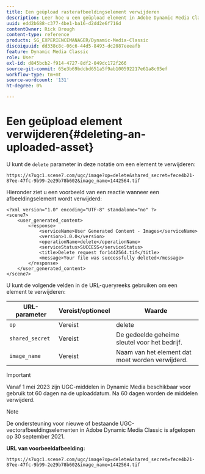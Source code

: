 ```yaml
---
title: Een geüpload rasterafbeeldingselement verwijderen
description: Leer hoe u een geüpload element in Adobe Dynamic Media Classic verwijdert.
uuid: edd2b688-c377-4be1-ba16-d2dd2e6f716d
contentOwner: Rick Brough
content-type: reference
products: SG_EXPERIENCEMANAGER/Dynamic-Media-Classic
discoiquuid: dd338c8c-06c6-44d5-8493-dc2087eeeafb
feature: Dynamic Media Classic
role: User
exl-id: d845bcb2-f914-4727-8df2-049dc172f266
source-git-commit: 65e3b69bdcbd651a5f9ab100592217e61a8c05ef
workflow-type: tm+mt
source-wordcount: '131'
ht-degree: 0%

---
```


# Een geüpload element verwijderen{#deleting-an-uploaded-asset}

U kunt de `delete` parameter in deze notatie om een element te verwijderen:

```as3
https://s7ugc1.scene7.com/ugc/image?op=delete&shared_secret=fece4b21-87ee-47fc-9b99-2e29b78b602&image_name=1442564.tif
```

Hieronder ziet u een voorbeeld van een reactie wanneer een afbeeldingselement wordt verwijderd:

```as3
<?xml version="1.0" encoding="UTF-8" standalone="no" ?> 
<scene7> 
    <user_generated_content> 
        <response> 
            <serviceName>User Generated Content - Images</serviceName> 
            <version>1.0.0</version> 
            <operationName>delete</operationName> 
            <serviceStatus>SUCCESS</serviceStatus> 
            <title>Delete request for1442564.tif</title> 
            <message>Your file was successfully deleted</message> 
        </response> 
    </user_generated_content> 
</scene7>
```

U kunt de volgende velden in de URL-queryreeks gebruiken om een element te verwijderen:

| URL-parameter | Vereist/optioneel | Waarde |
| --- | --- | --- |
| `op` | Vereist | delete |
| `shared_secret` | Vereist | De gedeelde geheime sleutel voor het bedrijf. |
| `image_name` | Vereist | Naam van het element dat moet worden verwijderd. |

<!-- <li>For Vector:fxg_name</li> -->

>[!IMPORTANT]
>
>Vanaf 1 mei 2023 zijn UGC-middelen in Dynamic Media beschikbaar voor gebruik tot 60 dagen na de uploaddatum. Na 60 dagen worden de middelen verwijderd.

>[!NOTE]
>
>De ondersteuning voor nieuwe of bestaande UGC-vectorafbeeldingselementen in Adobe Dynamic Media Classic is afgelopen op 30 september 2021.

**URL van voorbeeldafbeelding:**

`https://s7ugc1.scene7.com/ugc/image?op=delete&shared_secret=fece4b21-87ee-47fc-9b99-2e29b78b602&image_name=1442564.tif`

<!-- **Sample vector URL:**

`https://s7ugc1.scene7.com/ugc/vector?op=delete&shared_secret=2160a8fa-cec6-45ba-8d59- ca595f6d2b47& &fxg_name=8875744.fxg` -->

